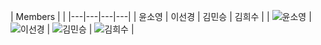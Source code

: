| Members | |
|---|---|---|---|
| 윤소영 | 이선경 | 김민승 | 김희수 |
| ![윤소영](https://velog.velcdn.com/images/devysy55/post/6ca48777-cf57-4c9c-a753-945d482f6fcd/image.gif) | ![이선경](https://velog.velcdn.com/images/devysy55/post/b257a753-97cf-4483-9a81-a8ffba96d3e6/image.gif) | ![김민승](https://velog.velcdn.com/images/devysy55/post/6ca48777-cf57-4c9c-a753-945d482f6fcd/image.gif) | ![김희수](https://velog.velcdn.com/images/devysy55/post/a4f8ca44-9a19-4d2b-85db-a9718b7e7bc9/image.gif) |
